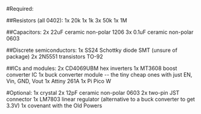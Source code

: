 #Required:

##Resistors (all 0402):
1x 20k
1x 1k
3x 50k
1x 1M

##Capacitors:
2x 22uF ceramic non-polar 1206
3x 0.1uF ceramic non-polar 0603

##Discrete semiconductors:
1x SS24 Schottky diode SMT (unsure of package)
2x 2N5551 transistors TO-92

##ICs and modules:
2x CD4069UBM hex inverters
1x MT3608 boost converter IC
1x buck converter module -- the tiny cheap ones with just EN, Vin, GND, Vout
1x Attiny 261A
1x Pi Pico W

#Optional:
1x crystal
2x 12pF ceramic non-polar 0603
2x two-pin JST connector
1x LM7803 linear regulator (alternative to a buck converter to get 3.3V)
1x covenant with the Old Powers
